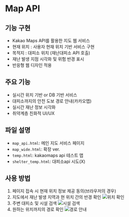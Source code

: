 # Map API 

## 기능 구현

- Kakao Maps API를 활용한 지도 웹 서비스
- 현재 위치 : 사용자 현재 위치 기반 서비스 구현
- 목적지 : 대피소 위치 (재난대피소 API 호출)
- 재난 발생 지점 시각화 및 위험 반경 표시
- 반응형 웹 디자인 적용

## 주요 기능
- 실시간 위치 기반 or DB 기반 서비스 
- 대피소까지의 안전 도보 경로 안내(카카오맵)
- 실시간 재난 정보 시각화
- 취약계층 친화적 UI/UX

## 파일 설명
- `map_api.html`: 메인 지도 서비스 페이지
- `map_wide.html`: 확장 ver.
- `temp.html`: kakaomaps api 테스트 맵
- `shelter_temp.html`: 대피소api 시도(X)


## 사용 방법
1. 페이지 접속 시 현재 위치 정보 제공 동의(브라우저의 경우)
2. 지도에서 재난 발생 지역과 현 위치 간의 반경 확인
![위치 확인](스크린샷%202025-04-10%20235848.png)
3. 주변 대피소 및 시설 검색
![시설 검색](스크린샷%202025-04-10%20235837.png)
4. 원하는 위치까지의 경로 확인 
![경로 안내](스크린샷%202025-04-11%20000119.png)